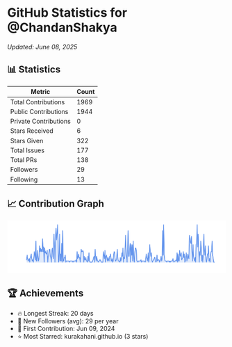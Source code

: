 # GitHub Statistics for @ChandanShakya
*Updated: June 08, 2025*

## 📊 Statistics
| Metric | Count |
|--------|--------|
| Total Contributions | 1969 |
| Public Contributions | 1944 |
| Private Contributions | 0 |
| Stars Received | 6 |
| Stars Given | 322 |
| Total Issues | 177 |
| Total PRs | 138 |
| Followers | 29 |
| Following | 13 |

## 📈 Contribution Graph

![Contribution Graph](./contribution_graph.png)

## 🏆 Achievements

- 🔥 Longest Streak: 20 days
- 👥 New Followers (avg): 29 per year
- 📅 First Contribution: Jun 09, 2024
- ⭐ Most Starred: kurakahani.github.io (3 stars)
